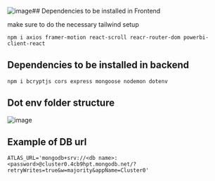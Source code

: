 ![image](https://github.com/Sai-Dithvika/Grameen-Foundation/assets/118179484/d2154c05-9d68-4bc7-ac3d-8e4cddd6448f)## Dependencies to be installed in Frontend

make sure to do the necessary tailwind setup
```
npm i axios framer-motion react-scroll reacr-router-dom powerbi-client-react  
```


## Dependencies to be installed in backend 

```
npm i bcryptjs cors express mongoose nodemon dotenv
```

## Dot env folder structure

![image](https://github.com/Sai-Dithvika/Grameen-Foundation/assets/118179484/535f481b-8707-47c6-b939-7f638080857c)


## Example of DB url
```env
ATLAS_URL='mongodb+srv://<db name>:<password>@cluster0.4cb9hpt.mongodb.net/?retryWrites=true&w=majority&appName=Cluster0'
```
